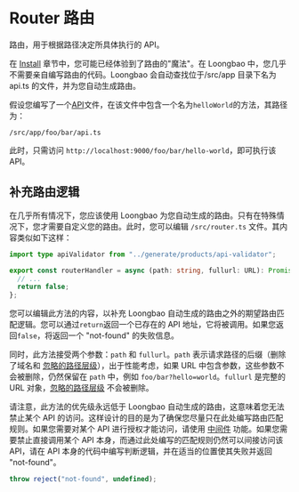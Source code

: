 # Router 路由

路由，用于根据路径决定所具体执行的 API。

在 [Install](/old/docs/install.md) 章节中，您可能已经体验到了路由的"魔法"。在 Loongbao 中，您几乎不需要亲自编写路由的代码。Loongbao 会自动查找位于/src/app 目录下名为 api.ts 的文件，并为您自动生成路由。

假设您编写了一个[API](/old/docs/api.md)文件，在该文件中包含一个名为`helloWorld`的方法，其路径为：

```
/src/app/foo/bar/api.ts
```

此时，只需访问 `http://localhost:9000/foo/bar/hello-world`，即可执行该 API。

## 补充路由逻辑

在几乎所有情况下，您应该使用 Loongbao 为您自动生成的路由。只有在特殊情况下，您才需要自定义您的路由。此时，您可以编辑 `/src/router.ts` 文件。其内容类似如下这样：

```ts
import type apiValidator from "../generate/products/api-validator";

export const routerHandler = async (path: string, fullurl: URL): Promise<false | keyof (typeof apiValidator)["params"]> => {
  // ...
  return false;
};
```

您可以编辑此方法的内容，以补充 Loongbao 自动生成的路由之外的期望路由匹配逻辑。您可以通过`return`返回一个已存在的 API 地址，它将被调用。如果您返回`false`，将返回一个 "not-found" 的失败信息。

同时，此方法接受两个参数：`path` 和 `fullurl`。`path` 表示请求路径的后缀（删除了域名和 [忽略的路径层级](/old/docs/config-framework.md#ignorepathlevel)），出于性能考虑，如果 URL 中包含参数，这些参数不会被删除，仍然保留在 `path` 中，例如 `foo/bar?hello=world`。`fullurl` 是完整的 URL 对象，[忽略的路径层级](/old/docs/config-framework.md#ignorepathlevel) 不会被删除。

请注意，此方法的优先级永远低于 Loongbao 自动生成的路由，这意味着您无法禁止某个 API 的访问。这样设计的目的是为了确保您尽量只在此处编写路由匹配规则。如果您需要对某个 API 进行授权才能访问，请使用 [中间件](/old/docs/middleware.md) 功能。如果您需要禁止直接调用某个 API 本身，而通过此处编写的匹配规则仍然可以间接访问该 API，请在 API 本身的代码中编写判断逻辑，并在适当的位置使其失败并返回 "not-found"。

```ts
throw reject("not-found", undefined);
```
